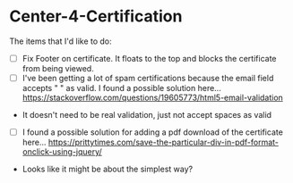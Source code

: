# Center-4-Certification

The items that I'd like to do:
- [ ] Fix Footer on certificate. It floats to the top and blocks the certificate from being viewed.
- [ ] I've been getting a lot of spam certifications because the email field accepts " " as valid. I found a possible solution here... https://stackoverflow.com/questions/19605773/html5-email-validation
 - It doesn't need to be real validation, just not accept spaces as valid
- [ ] I found a possible solution for adding a pdf download of the certificate here... https://prittytimes.com/save-the-particular-div-in-pdf-format-onclick-using-jquery/
 - Looks like it might be about the simplest way?
